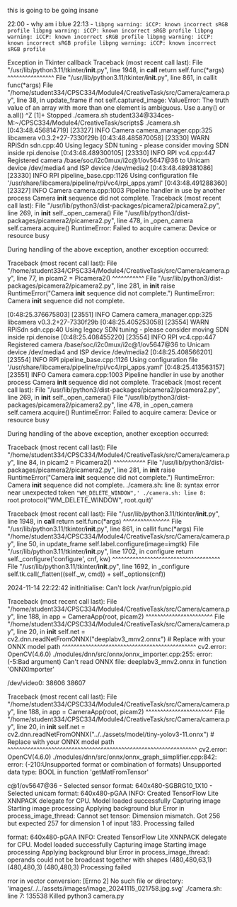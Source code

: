 this is going to be going insane

22:00 - why am i blue
22:13 - `libpng warning: iCCP: known incorrect sRGB profile
libpng warning: iCCP: known incorrect sRGB profile
libpng warning: iCCP: known incorrect sRGB profile
libpng warning: iCCP: known incorrect sRGB profile
libpng warning: iCCP: known incorrect sRGB profile`


Exception in Tkinter callback
Traceback (most recent call last):
  File "/usr/lib/python3.11/tkinter/__init__.py", line 1948, in __call__
    return self.func(*args)
           ^^^^^^^^^^^^^^^^
  File "/usr/lib/python3.11/tkinter/__init__.py", line 861, in callit
    func(*args)
  File "/home/student334/CPSC334/Module4/CreativeTask/src/Camera/camera.py", line 38, in update_frame
    if not self.captured_image:
ValueError: The truth value of an array with more than one element is ambiguous. Use a.any() or a.all()
^Z
[1]+  Stopped                 ./camera.sh
student334@334ces-M:~/CPSC334/Module4/CreativeTask/scripts$ ./camera.sh
[0:43:48.456814719] [23327]  INFO Camera camera_manager.cpp:325 libcamera v0.3.2+27-7330f29b
[0:43:48.485870058] [23330]  WARN RPiSdn sdn.cpp:40 Using legacy SDN tuning - please consider moving SDN inside rpi.denoise
[0:43:48.489300105] [23330]  INFO RPI vc4.cpp:447 Registered camera /base/soc/i2c0mux/i2c@1/ov5647@36 to Unicam device /dev/media4 and ISP device /dev/media2
[0:43:48.489381086] [23330]  INFO RPI pipeline_base.cpp:1126 Using configuration file '/usr/share/libcamera/pipeline/rpi/vc4/rpi_apps.yaml'
[0:43:48.491288360] [23327]  INFO Camera camera.cpp:1003 Pipeline handler in use by another process
Camera __init__ sequence did not complete.
Traceback (most recent call last):
  File "/usr/lib/python3/dist-packages/picamera2/picamera2.py", line 269, in __init__
    self._open_camera()
  File "/usr/lib/python3/dist-packages/picamera2/picamera2.py", line 478, in _open_camera
    self.camera.acquire()
RuntimeError: Failed to acquire camera: Device or resource busy

During handling of the above exception, another exception occurred:

Traceback (most recent call last):
  File "/home/student334/CPSC334/Module4/CreativeTask/src/Camera/camera.py", line 77, in <module>
    picam2 = Picamera2()
             ^^^^^^^^^^^
  File "/usr/lib/python3/dist-packages/picamera2/picamera2.py", line 281, in __init__
    raise RuntimeError("Camera __init__ sequence did not complete.")
RuntimeError: Camera __init__ sequence did not complete.

[0:48:25.376675803] [23551]  INFO Camera camera_manager.cpp:325 libcamera v0.3.2+27-7330f29b
[0:48:25.405253058] [23554]  WARN RPiSdn sdn.cpp:40 Using legacy SDN tuning - please consider moving SDN inside rpi.denoise
[0:48:25.408455220] [23554]  INFO RPI vc4.cpp:447 Registered camera /base/soc/i2c0mux/i2c@1/ov5647@36 to Unicam device /dev/media4 and ISP device /dev/media2
[0:48:25.408566201] [23554]  INFO RPI pipeline_base.cpp:1126 Using configuration file '/usr/share/libcamera/pipeline/rpi/vc4/rpi_apps.yaml'
[0:48:25.413563157] [23551]  INFO Camera camera.cpp:1003 Pipeline handler in use by another process
Camera __init__ sequence did not complete.
Traceback (most recent call last):
  File "/usr/lib/python3/dist-packages/picamera2/picamera2.py", line 269, in __init__
    self._open_camera()
  File "/usr/lib/python3/dist-packages/picamera2/picamera2.py", line 478, in _open_camera
    self.camera.acquire()
RuntimeError: Failed to acquire camera: Device or resource busy

During handling of the above exception, another exception occurred:

Traceback (most recent call last):
  File "/home/student334/CPSC334/Module4/CreativeTask/src/Camera/camera.py", line 84, in <module>
    picam2 = Picamera2()
             ^^^^^^^^^^^
  File "/usr/lib/python3/dist-packages/picamera2/picamera2.py", line 281, in __init__
    raise RuntimeError("Camera __init__ sequence did not complete.")
RuntimeError: Camera __init__ sequence did not complete.
./camera.sh: line 8: syntax error near unexpected token `"WM_DELETE_WINDOW",'
./camera.sh: line 8: `root.protocol("WM_DELETE_WINDOW", root.quit)'


Traceback (most recent call last):
  File "/usr/lib/python3.11/tkinter/__init__.py", line 1948, in __call__
    return self.func(*args)
           ^^^^^^^^^^^^^^^^
  File "/usr/lib/python3.11/tkinter/__init__.py", line 861, in callit
    func(*args)
  File "/home/student334/CPSC334/Module4/CreativeTask/src/Camera/camera.py", line 50, in update_frame
    self.label.configure(image=imgtk)
  File "/usr/lib/python3.11/tkinter/__init__.py", line 1702, in configure
    return self._configure('configure', cnf, kw)
           ^^^^^^^^^^^^^^^^^^^^^^^^^^^^^^^^^^^^^
  File "/usr/lib/python3.11/tkinter/__init__.py", line 1692, in _configure
    self.tk.call(_flatten((self._w, cmd)) + self._options(cnf))

2024-11-14 22:22:42 initInitialise: Can't lock /var/run/pigpio.pid


Traceback (most recent call last):
  File "/home/student334/CPSC334/Module4/CreativeTask/src/Camera/camera.py", line 188, in <module>
    app = CameraApp(root, picam2)
          ^^^^^^^^^^^^^^^^^^^^^^^
  File "/home/student334/CPSC334/Module4/CreativeTask/src/Camera/camera.py", line 20, in __init__
    self.net = cv2.dnn.readNetFromONNX("deeplabv3_mnv2.onnx")  # Replace with your ONNX model path
               ^^^^^^^^^^^^^^^^^^^^^^^^^^^^^^^^^^^^^^^^^^^^^^
cv2.error: OpenCV(4.6.0) ./modules/dnn/src/onnx/onnx_importer.cpp:255: error: (-5:Bad argument) Can't read ONNX file: deeplabv3_mnv2.onnx in function 'ONNXImporter'

/dev/video0:         38606 38607

Traceback (most recent call last):
  File "/home/student334/CPSC334/Module4/CreativeTask/src/Camera/camera.py", line 188, in <module>
    app = CameraApp(root, picam2)
          ^^^^^^^^^^^^^^^^^^^^^^^
  File "/home/student334/CPSC334/Module4/CreativeTask/src/Camera/camera.py", line 20, in __init__
    self.net = cv2.dnn.readNetFromONNX("../../assets/model/tiny-yolov3-11.onnx")  # Replace with your ONNX model path
               ^^^^^^^^^^^^^^^^^^^^^^^^^^^^^^^^^^^^^^^^^^^^^^^^^^^^^^^^^^^^^^^^^
cv2.error: OpenCV(4.6.0) ./modules/dnn/src/onnx/onnx_graph_simplifier.cpp:842: error: (-210:Unsupported format or combination of formats) Unsupported data type: BOOL in function 'getMatFromTensor'

c@1/ov5647@36 - Selected sensor format: 640x480-SGBRG10_1X10 - Selected unicam format: 640x480-pGAA
INFO: Created TensorFlow Lite XNNPACK delegate for CPU.
Model loaded successfully
Capturing image
Starting image processing
Applying background blur
Error in process_image_thread: Cannot set tensor: Dimension mismatch. Got 256 but expected 257 for dimension 1 of input 183.
Processing failed

format: 640x480-pGAA
INFO: Created TensorFlow Lite XNNPACK delegate for CPU.
Model loaded successfully
Capturing image
Starting image processing
Applying background blur
Error in process_image_thread: operands could not be broadcast together with shapes (480,480,63,1) (480,480,3) (480,480,3) 
Processing failed

rror in vector conversion: [Errno 2] No such file or directory: 'images/../../assets/images/image_20241115_021758.jpg.svg'
./camera.sh: line 7: 135538 Killed                  python3 camera.py


